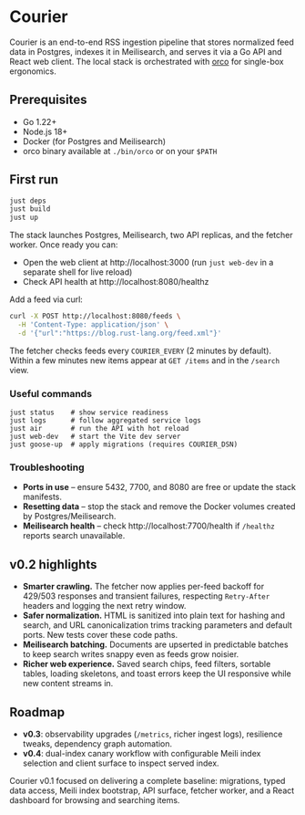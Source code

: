 # Courier

Courier is an end-to-end RSS ingestion pipeline that stores normalized feed data in Postgres, indexes it in Meilisearch, and serves it via a Go API and React web client. The local stack is orchestrated with [orco](https://github.com/orco-run/orco) for single-box ergonomics.

## Prerequisites

- Go 1.22+
- Node.js 18+
- Docker (for Postgres and Meilisearch)
- orco binary available at `./bin/orco` or on your `$PATH`

## First run

```bash
just deps
just build
just up
```

The stack launches Postgres, Meilisearch, two API replicas, and the fetcher worker. Once ready you can:

- Open the web client at http://localhost:3000 (run `just web-dev` in a separate shell for live reload)
- Check API health at http://localhost:8080/healthz

Add a feed via curl:

```bash
curl -X POST http://localhost:8080/feeds \
  -H 'Content-Type: application/json' \
  -d '{"url":"https://blog.rust-lang.org/feed.xml"}'
```

The fetcher checks feeds every `COURIER_EVERY` (2 minutes by default). Within a few minutes new items appear at `GET /items` and in the `/search` view.

### Useful commands

```
just status    # show service readiness
just logs      # follow aggregated service logs
just air       # run the API with hot reload
just web-dev   # start the Vite dev server
just goose-up  # apply migrations (requires COURIER_DSN)
```

### Troubleshooting

- **Ports in use** – ensure 5432, 7700, and 8080 are free or update the stack manifests.
- **Resetting data** – stop the stack and remove the Docker volumes created by Postgres/Meilisearch.
- **Meilisearch health** – check http://localhost:7700/health if `/healthz` reports search unavailable.

## v0.2 highlights

- **Smarter crawling.** The fetcher now applies per-feed backoff for 429/503 responses and transient failures, respecting `Retry-After` headers and logging the next retry window.
- **Safer normalization.** HTML is sanitized into plain text for hashing and search, and URL canonicalization trims tracking parameters and default ports. New tests cover these code paths.
- **Meilisearch batching.** Documents are upserted in predictable batches to keep search writes snappy even as feeds grow noisier.
- **Richer web experience.** Saved search chips, feed filters, sortable tables, loading skeletons, and toast errors keep the UI responsive while new content streams in.

## Roadmap

- **v0.3**: observability upgrades (`/metrics`, richer ingest logs), resilience tweaks, dependency graph automation.
- **v0.4**: dual-index canary workflow with configurable Meili index selection and client surface to inspect served index.

Courier v0.1 focused on delivering a complete baseline: migrations, typed data access, Meili index bootstrap, API surface, fetcher worker, and a React dashboard for browsing and searching items.
